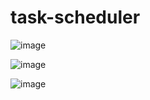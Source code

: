 # task-scheduler

![image](https://user-images.githubusercontent.com/1501327/153811075-7f8a61e8-fcd1-47f7-850f-02564cc58eed.png)

![image](https://user-images.githubusercontent.com/1501327/153811114-a8117aa0-ffa0-4bf3-89ec-e2ac2703a66f.png)

![image](https://user-images.githubusercontent.com/1501327/153813192-0eb17d7f-9398-4525-8233-7d4f31d24b8f.png)
